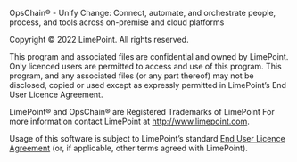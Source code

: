 OpsChain® - Unify Change: Connect, automate, and orchestrate
people, process, and tools across on-premise and cloud platforms

Copyright © 2022 LimePoint. All rights reserved.

This program and associated files are confidential and owned by LimePoint.
Only licenced users are permitted to access and use of this program.
This program, and any associated files (or any part thereof) may not be
disclosed, copied or used except as expressly permitted in LimePoint’s End
User Licence Agreement.

LimePoint® and OpsChain® are Registered Trademarks of LimePoint
For more information contact LimePoint at http://www.limepoint.com.

Usage of this software is subject to LimePoint’s standard [End User Licence Agreement](https://opschain.io/files/LimePoint-OpsChain-EULA.pdf) (or, if applicable, other terms agreed with LimePoint).

